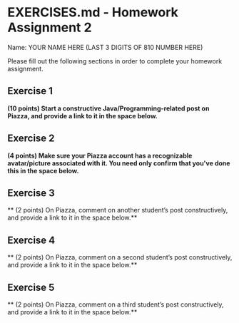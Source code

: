 
# EXERCISES.md - Homework Assignment 2

Name: YOUR NAME HERE (LAST 3 DIGITS OF 810 NUMBER HERE)

Please fill out the following sections in order to complete your homework
assignment.

## Exercise 1

**(10 points) Start a constructive Java/Programming-related post on Piazza, and provide a
link to it in the space below.**



## Exercise 2

**(4 points) Make sure your Piazza account has a recognizable avatar/picture associated with it. You need only confirm that you've done this in the space below.**



## Exercise 3

** (2 points) On Piazza, comment on another student’s post constructively, and provide a
link to it in the space below.**



## Exercise 4

** (2 points) On Piazza, comment on a second student’s post constructively, and provide a
link to it in the space below.**



## Exercise 5

** (2 points) On Piazza, comment on a third student’s post constructively, and provide a
link to it in the space below.**




